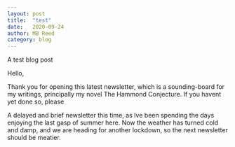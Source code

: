 ```yaml
---
layout: post
title:  "test"
date:   2020-09-24
author: MB Reed
category: blog
---
```


A test blog post

Hello,

Thank you for opening this latest newsletter, which is a sounding-board for my writings, principally my novel The Hammond Conjecture. If you havent yet done so, please 

A delayed and brief newsletter this time, as Ive been spending the days enjoying the last gasp of summer here. Now the weather has turned cold and damp, and we are heading for another lockdown, so the next newsletter should be meatier.

